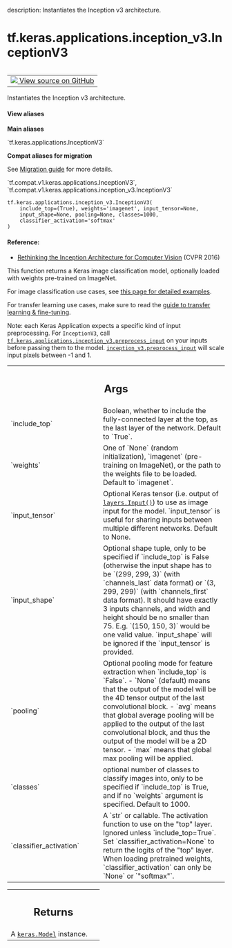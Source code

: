 description: Instantiates the Inception v3 architecture.

<div itemscope itemtype="http://developers.google.com/ReferenceObject">
<meta itemprop="name" content="tf.keras.applications.inception_v3.InceptionV3" />
<meta itemprop="path" content="Stable" />
</div>

# tf.keras.applications.inception_v3.InceptionV3

<!-- Insert buttons and diff -->

<table class="tfo-notebook-buttons tfo-api nocontent" align="left">
<td>
  <a target="_blank" href="https://github.com/keras-team/keras/tree/v2.7.0/keras/applications/inception_v3.py#L44-L364">
    <img src="https://www.tensorflow.org/images/GitHub-Mark-32px.png" />
    View source on GitHub
  </a>
</td>
</table>



Instantiates the Inception v3 architecture.

<section class="expandable">
  <h4 class="showalways">View aliases</h4>
  <p>
<b>Main aliases</b>
<p>`tf.keras.applications.InceptionV3`</p>

<b>Compat aliases for migration</b>
<p>See
<a href="https://www.tensorflow.org/guide/migrate">Migration guide</a> for
more details.</p>
<p>`tf.compat.v1.keras.applications.InceptionV3`, `tf.compat.v1.keras.applications.inception_v3.InceptionV3`</p>
</p>
</section>

<pre class="devsite-click-to-copy prettyprint lang-py tfo-signature-link">
<code>tf.keras.applications.inception_v3.InceptionV3(
    include_top=(True), weights=&#x27;imagenet&#x27;, input_tensor=None,
    input_shape=None, pooling=None, classes=1000,
    classifier_activation=&#x27;softmax&#x27;
)
</code></pre>



<!-- Placeholder for "Used in" -->


#### Reference:


- [Rethinking the Inception Architecture for Computer Vision](
    http://arxiv.org/abs/1512.00567) (CVPR 2016)

This function returns a Keras image classification model,
optionally loaded with weights pre-trained on ImageNet.

For image classification use cases, see
[this page for detailed examples](
  https://keras.io/api/applications/#usage-examples-for-image-classification-models).

For transfer learning use cases, make sure to read the
[guide to transfer learning & fine-tuning](
  https://keras.io/guides/transfer_learning/).

Note: each Keras Application expects a specific kind of input preprocessing.
For `InceptionV3`, call <a href="../../../../tf/keras/applications/inception_v3/preprocess_input.md"><code>tf.keras.applications.inception_v3.preprocess_input</code></a>
on your inputs before passing them to the model.
<a href="../../../../tf/keras/applications/inception_v3/preprocess_input.md"><code>inception_v3.preprocess_input</code></a> will scale input pixels between -1 and 1.

<!-- Tabular view -->
 <table class="responsive fixed orange">
<colgroup><col width="214px"><col></colgroup>
<tr><th colspan="2"><h2 class="add-link">Args</h2></th></tr>

<tr>
<td>
`include_top`
</td>
<td>
Boolean, whether to include the fully-connected
layer at the top, as the last layer of the network. Default to `True`.
</td>
</tr><tr>
<td>
`weights`
</td>
<td>
One of `None` (random initialization),
`imagenet` (pre-training on ImageNet),
or the path to the weights file to be loaded. Default to `imagenet`.
</td>
</tr><tr>
<td>
`input_tensor`
</td>
<td>
Optional Keras tensor (i.e. output of <a href="../../../../tf/keras/Input.md"><code>layers.Input()</code></a>)
to use as image input for the model. `input_tensor` is useful for sharing
inputs between multiple different networks. Default to None.
</td>
</tr><tr>
<td>
`input_shape`
</td>
<td>
Optional shape tuple, only to be specified
if `include_top` is False (otherwise the input shape
has to be `(299, 299, 3)` (with `channels_last` data format)
or `(3, 299, 299)` (with `channels_first` data format).
It should have exactly 3 inputs channels,
and width and height should be no smaller than 75.
E.g. `(150, 150, 3)` would be one valid value.
`input_shape` will be ignored if the `input_tensor` is provided.
</td>
</tr><tr>
<td>
`pooling`
</td>
<td>
Optional pooling mode for feature extraction
when `include_top` is `False`.
- `None` (default) means that the output of the model will be
    the 4D tensor output of the last convolutional block.
- `avg` means that global average pooling
    will be applied to the output of the
    last convolutional block, and thus
    the output of the model will be a 2D tensor.
- `max` means that global max pooling will be applied.
</td>
</tr><tr>
<td>
`classes`
</td>
<td>
optional number of classes to classify images
into, only to be specified if `include_top` is True, and
if no `weights` argument is specified. Default to 1000.
</td>
</tr><tr>
<td>
`classifier_activation`
</td>
<td>
A `str` or callable. The activation function to use
on the "top" layer. Ignored unless `include_top=True`. Set
`classifier_activation=None` to return the logits of the "top" layer.
When loading pretrained weights, `classifier_activation` can only
be `None` or `"softmax"`.
</td>
</tr>
</table>



<!-- Tabular view -->
 <table class="responsive fixed orange">
<colgroup><col width="214px"><col></colgroup>
<tr><th colspan="2"><h2 class="add-link">Returns</h2></th></tr>
<tr class="alt">
<td colspan="2">
A <a href="../../../../tf/keras/Model.md"><code>keras.Model</code></a> instance.
</td>
</tr>

</table>

